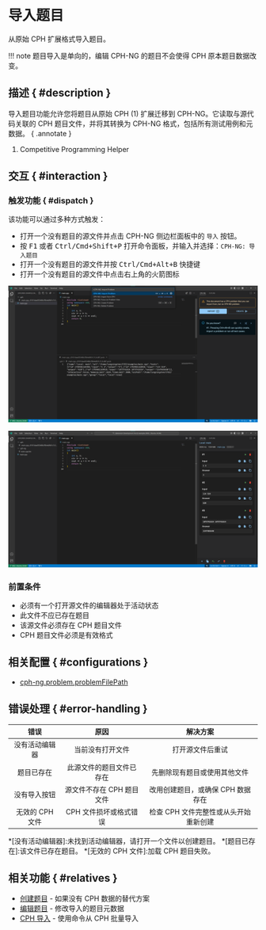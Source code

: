 # 导入题目

从原始 CPH 扩展格式导入题目。

!!! note
     题目导入是单向的，编辑 CPH-NG 的题目不会使得 CPH 原本题目数据改变。

## 描述 { #description }

导入题目功能允许您将题目从原始 CPH (1) 扩展迁移到 CPH-NG。它读取与源代码关联的 CPH 题目文件，并将其转换为 CPH-NG 格式，包括所有测试用例和元数据。
{ .annotate }

1.  Competitive Programming Helper

## 交互 { #interaction }

### 触发功能 { #dispatch }

该功能可以通过多种方式触发：

- 打开一个没有题目的源文件并点击 CPH-NG 侧边栏面板中的 `导入` 按钮。
- 按 <kbd>F1</kbd> 或者 <kbd>Ctrl/Cmd+Shift+P</kbd> 打开命令面板，并输入并选择：`CPH-NG: 导入题目`
- 打开一个没有题目的源文件并按 <kbd>Ctrl/Cmd+Alt+B</kbd> 快捷键
- 打开一个没有题目的源文件中点击右上角的火箭图标

![](../images/importFromCph.png)

![](../images/importedFromCph.png)

### 前置条件

- 必须有一个打开源文件的编辑器处于活动状态
- 此文件不应已存在题目
- 该源文件必须存在 CPH 题目文件
- CPH 题目文件必须是有效格式

## 相关配置 { #configurations }

- [cph-ng.problem.problemFilePath](../configuration/problem.md#problemFilePath)

## 错误处理 { #error-handling }

| 错误 | 原因 | 解决方案 |
|:----:|:---:|:-------:|
| 没有活动编辑器 | 当前没有打开文件 | 打开源文件后重试 |
| 题目已存在 | 此源文件的题目文件已存在 | 先删除现有题目或使用其他文件 |
| 没有导入按钮 | 源文件不存在 CPH 题目文件 | 改用创建题目，或确保 CPH 数据存在 |
| 无效的 CPH 文件 | CPH 文件损坏或格式错误 | 检查 CPH 文件完整性或从头开始重新创建 |

*[没有活动编辑器]:未找到活动编辑器，请打开一个文件以创建题目。
*[题目已存在]:该文件已存在题目。
*[无效的 CPH 文件]:加载 CPH 题目失败。

## 相关功能 { #relatives }

- [创建题目](create-problem.md) - 如果没有 CPH 数据的替代方案
- [编辑题目](edit-problem.md) - 修改导入的题目元数据
- [CPH 导入](cph-import.md) - 使用命令从 CPH 批量导入
